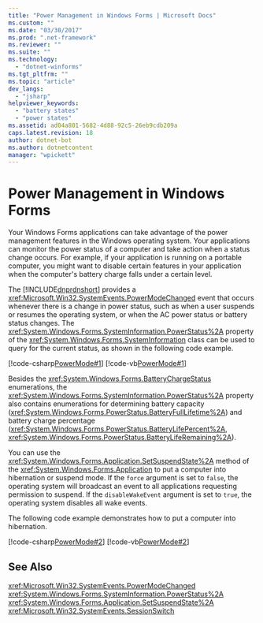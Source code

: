 ```yaml
---
title: "Power Management in Windows Forms | Microsoft Docs"
ms.custom: ""
ms.date: "03/30/2017"
ms.prod: ".net-framework"
ms.reviewer: ""
ms.suite: ""
ms.technology: 
  - "dotnet-winforms"
ms.tgt_pltfrm: ""
ms.topic: "article"
dev_langs: 
  - "jsharp"
helpviewer_keywords: 
  - "battery states"
  - "power states"
ms.assetid: ad04a801-5682-4d88-92c5-26eb9cdb209a
caps.latest.revision: 18
author: dotnet-bot
ms.author: dotnetcontent
manager: "wpickett"
---
```

# Power Management in Windows Forms
Your Windows Forms applications can take advantage of the power management features in the Windows operating system. Your applications can monitor the power status of a computer and take action when a status change occurs. For example, if your application is running on a portable computer, you might want to disable certain features in your application when the computer's battery charge falls under a certain level.  
  
 The [!INCLUDE[dnprdnshort](../../../../includes/dnprdnshort-md.md)] provides a <xref:Microsoft.Win32.SystemEvents.PowerModeChanged> event that occurs whenever there is a change in power status, such as when a user suspends or resumes the operating system, or when the AC power status or battery status changes. The <xref:System.Windows.Forms.SystemInformation.PowerStatus%2A> property of the <xref:System.Windows.Forms.SystemInformation> class can be used to query for the current status, as shown in the following code example.  
  
 [!code-csharp[PowerMode#1](../../../../samples/snippets/csharp/VS_Snippets_Winforms/powermode/cs/form1.cs#1)]
 [!code-vb[PowerMode#1](../../../../samples/snippets/visualbasic/VS_Snippets_Winforms/powermode/vb/form1.vb#1)]  
  
 Besides the <xref:System.Windows.Forms.BatteryChargeStatus> enumerations, the <xref:System.Windows.Forms.SystemInformation.PowerStatus%2A> property also contains enumerations for determining battery capacity (<xref:System.Windows.Forms.PowerStatus.BatteryFullLifetime%2A>) and battery charge percentage (<xref:System.Windows.Forms.PowerStatus.BatteryLifePercent%2A>, <xref:System.Windows.Forms.PowerStatus.BatteryLifeRemaining%2A>).  
  
 You can use the <xref:System.Windows.Forms.Application.SetSuspendState%2A> method of the <xref:System.Windows.Forms.Application> to put a computer into hibernation or suspend mode. If the `force` argument is set to `false`, the operating system will broadcast an event to all applications requesting permission to suspend. If the `disableWakeEvent` argument is set to `true`, the operating system disables all wake events.  
  
 The following code example demonstrates how to put a computer into hibernation.  
  
 [!code-csharp[PowerMode#2](../../../../samples/snippets/csharp/VS_Snippets_Winforms/powermode/cs/form1.cs#2)]
 [!code-vb[PowerMode#2](../../../../samples/snippets/visualbasic/VS_Snippets_Winforms/powermode/vb/form1.vb#2)]  
  
## See Also  
 <xref:Microsoft.Win32.SystemEvents.PowerModeChanged>   
 <xref:System.Windows.Forms.SystemInformation.PowerStatus%2A>   
 <xref:System.Windows.Forms.Application.SetSuspendState%2A>   
 <xref:Microsoft.Win32.SystemEvents.SessionSwitch>